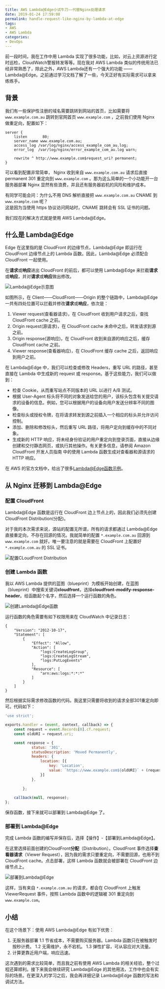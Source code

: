 ```yaml
---
title: AWS Lambda@Edge小试牛刀——代替Nginx处理请求
date: 2019-01-24 17:59:08
permalink: handle-request-like-nginx-by-lambda-at-edge
tags:
- AWS
- AWS Lambda
categories:
- DevOps
---
```


前一段时间，我在工作中用 Lambda 实现了很多功能，比如，对云上资源进行定时巡检，CloudWatch警报转发等等。现在我对 AWS Lambda 类似的传统用法已经非常熟悉了，除此之外，AWS Lambda还有一个强大的功能 —— Lambda@Edge。之前通过学习文档了解了一些，今天正好有实际需求可以拿来练练手。
<!--more-->

## 背景

我们有一些保护性注册的域名需要跳转到网站的首页，比如需要将 `www.example.com.au` 跳转到官网首页 `www.example.com` ，之前我们使用 Nginx 做重定向，配置如下：
```
server {
    listen       80;
    server_name www.example.com.au;
    access_log /var/log/nginx/access_example_com_au.log;
    error_log  /var/log/nginx/error_example_com_au.log warn;

    rewrite ^ http://www.example.com$request_uri? permanent;
}
```

可以看到配置非常简单， Nginx 收到来自 `www.example.com.au` 请求后直接 permanent 301 重定向到 `www.example.com` 。那为这么简单的一个小功能开一台服务器部署 Nginx 显然有些浪费，并且还有服务器宕机的风险和维护成本。

有同学可能会问：为什么不用 DNS 解析直接把 `www.example.com.au` CNAME 到 `www.example.com` 呢？  
这是因为当使用 https 协议访问网站时，CNAME 跳转会有 SSL 证书的问题。

我们现在的解决方式就是使用 AWS Lambda@Edge。



## 什么是 Lambda@Edge

Edge 在这里指的是 CloudFront 的边缘节点，Lambda@Edge 即运行在 CloudFront 边缘节点上的 Lambda 函数。因此，Lambda@Edge 必须配合 CloudFront 一起使用。

在**请求**或**响应**进出 CloudFront 的前后，都可以使用 Lambda@Edge 来拦截**请求**或**响应**，并对**请求**或**响应**做出修改。

![Lambda@Edge示意图](https://docs.aws.amazon.com/zh_cn/lambda/latest/dg/images/cloudfront-events-that-trigger-lambda-functions.png)

如图所示，在 Client——CloudFront——Origin 的整个链路中，Lambda@Edge 一共有四处位置可以拦截并修改**请求**或**响应**，依次是：

1. Viewer request(查看器请求)，在 CloudFront 收到用户请求之后，查找 CloudFront cache 之前。
2. Origin request(源请求)，在 CloudFront cache 未命中之后，转发请求到源之前。
3. Origin response(源响应)，在 CloudFront 收到来自源的响应之后，缓存 CloudFront cache 之前。
4. Viewer response(查看器响应)，在 CloudFront 缓存 cache 之后，返回响应到用户之前。

在 Lambda@Edge 中，我们可以检查或修改 Headers，重写 URL 的路径，甚至直接在 Lambda 中生成新的 request 或 response。基于这些能力，我们可以做到：

- 检查 Cookie，从而重写站点不同版本的 URL 以进行 A/B 测试。
- 根据 User-Agent 标头将不同的对象发送给您的用户，该标头包含有关提交请求的设备的信息。例如，您可以根据用户的设备向用户发送分辨率不同的图像。
- 检查标头或授权令牌，在将请求转发到源之前插入一个相应的标头并允许访问控制。
- 添加、删除和修改标头，然后重写 URL 路径，将用户定向到缓存中的不同对象。
- 生成新的 HTTP 响应，将未经身份验证的用户重定向到登录页面，直接从边缘创建和交付静态网页，或执行其他操作。有关更多信息，请参阅 Amazon CloudFront 开发人员指南 中的使用 Lambda 函数生成对查看器和源请求的 HTTP 响应。

在 AWS 的官方文档中，给出了很多[Lambda@Edge函数示例](https://docs.aws.amazon.com/zh_cn/AmazonCloudFront/latest/DeveloperGuide/lambda-examples.html)。


## 从 Nginx 迁移到 Lambda@Edge

### 配置 CloudFront

Lambda@Edge 函数是运行在 CloudFront 边上节点上的，因此我们必须先创建 CloudFront Distribution(分配)。

对于我的本次需求来说，源站的配置无所谓，所有的请求都通过 Lambda@Edge 直接重定向，不存在回源的情况。我就简单的配置 `*.example.com.au` 回源到 `www.example.com` 就好。唯一要注意的就是需要在 CloudFront 上配置好 `*.example.com.au` 的 SSL 证书。

![配置CLoudFront Distribution](https://blog-1252856176.file.myqcloud.com/post/handle-request-like-nginx-by-lambda-at-edge/create-cloudfront-distribution.png)

### 创建 Lambda 函数

我以 AWS Lambda 提供的蓝图（blueprint）为模板开始创建，在蓝图（blueprint）中搜索关键词**cloudfront**，选择**cloudfront-modify-response-header**。给函数起个名字，然后选择一个运行函数的角色。

![创建Lambda@Edge函数](https://blog-1252856176.file.myqcloud.com/post/handle-request-like-nginx-by-lambda-at-edge/create-lambda-at-edge-by-blueprint.png)

运行函数的角色需要有如下权限用来在 CloudWatch 中记录日志：
```
{
    "Version": "2012-10-17",
    "Statement": [
        {
            "Effect": "Allow",
            "Action": [
                "logs:CreateLogGroup",
                "logs:CreateLogStream",
                "logs:PutLogEvents"
            ],
            "Resource": [
                "arn:aws:logs:*:*:*"
            ]
        }
    ]
}
```

然后根据实际需求修改函数的代码。我这里只需要将收到的请求全部301重定向即可。代码如下：
```javascript
'use strict';

exports.handler = (event, context, callback) => {
    const request = event.Records[0].cf.request;
    const oldURI = request.uri;

    const response = {
            status: '301',
            statusDescription: 'Moved Permanently',
            headers: {
                location: [{
                    key: 'Location',
                    value: `https://www.example.com${oldURI}` + (request.querystring?('?'+request.querystring):''),
                }]
            },
            
        };
    
    callback(null, response);
};

```

保存函数，接下来就可以部署到 Lambda@Edge 了。

### 部署到 Lambda@Edge

完成 Lambda 函数的编写并保存后，选择【操作】-【部署到Lambda@Edge】。

在这里选择前面创建的CloudFront**分配**（Distribution）。CloudFront 事件选择**查看器请求**（Viewer Request），因为我的需求只要重定向，不需要回源，也用不到 CloudFront cache。点击部署，这样 Lambda 函数就会被部署在 CloudFront 边缘节点上。

![部署到Lambda@Edge](https://blog-1252856176.file.myqcloud.com/post/handle-request-like-nginx-by-lambda-at-edge/deploy-lambda-at-edge.png)

这样，当有来自 `*.example.com.au` 的请求，都会在 CloudFront 上触发 ViewerRequest 事件，按照 Lambda 函数中的逻辑被 301 重定向到 `www.example.com`。

## 小结

在这个场景下：使用 AWS Lambda@Edge 有如下优势：
1. 无服务器部署
    1.1 节省成本，不需要购买服务器。Lambda 函数只在被触发时按秒计费。
    1.2 无需维护，永不宕机。
    1.3 弹性扩容，可从容应对大流量。
2. 计算更靠近用户端，响应迅速。

这次遇到的需求比较简单，而且我之前有使用 AWS Lambda 的相关经验，整个过程还算顺利。接下来我会继续研究 Lambda@Edge 的其他用法，工作中也会有实际的场景。在更深入的学习之后，我会再详细记录 Lambda@Edge 函数的写法和调试方法。



